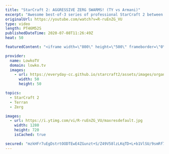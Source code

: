 ```yaml
---
title: "StarCraft 2: AGGRESSIVE ZERG SWARMS! (TY vs Armani)"
excerpt: "Awesome best-of-3 series of professional StarCraft 2 between TY and Armani. While I've casted quite a far TY games at this point, Armani is a name that many people are not as familiar with. He plays a macro focused style but plays very aggressively once he maxes out on Drones. A very cool series with"
originalUrl: https://youtube.com/watch?v=R-ruEnZG_VU
type: video
length: PT46M52S
publishedDateTime: 2020-07-08T11:26:49Z
heat: 50

featuredContent: "<iframe width=\"800\" height=\"500\" frameborder=\"0\" src=\"https://www.youtube.com/embed/R-ruEnZG_VU\" allow=\"accelerometer; autoplay; encrypted-media; gyroscope; picture-in-picture\" allowfullscreen></iframe>"

provider:
  name: LowkoTV
  domain: lowko.tv
  images:
    - url: https://everyday-cc.github.io/starcraft2/assets/images/organizations/lowko.tv-50x50.jpg
      width: 50
      height: 50

topics:
  - StarCraft 2
  - Terran
  - Zerg

images:
  - url: https://i.ytimg.com/vi/R-ruEnZG_VU/maxresdefault.jpg
    width: 1280
    height: 720
    isCached: true

secured: "mzkHFr7uEgDstrtOODTEwE4ZGunzt+S/Z49V58lzLKqTD+L+b1VlSU/9smRf7V2S03EhOFaHgCrVggwRuZuPGKEkZW2++4TpEXrJWDoebU7kStDxY1yMJAiocGXfEchIFJkOS8N9PlS31H/SDxw3xgfHh6ymXqUoXuex0Qp2DOrSfYh6/wzQzgmx3gg9FtEm+zks4K47QUNjD3IFyWivsyxHwFp6eM/RWKZ1OSsLxPbhx/4T3XvaLEse6IFnRAIRQvM5wHLOUECs4SjdKWLpiAEczmkDFMCWahDfDX3wB9SfB+b+Ue/u4To8pwrxn9yAvu00zLMwId2vbGrOOlujQK4mtEQCN2Ak11+TH4cIJxhJ8twXROQdx9AzLgWda81QS2REoZJFtmm7IChujbMr2OWURbF8XiopZRctkAXYWbEkrHoe69zmYDfCsD9ZUECU;zrRII3c2kQLJ0DvbtMBvFg=="
---
```



